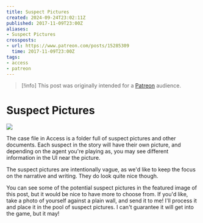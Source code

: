 ```yaml
---
title: Suspect Pictures
created: 2024-09-24T23:02:11Z
published: 2017-11-09T23:00Z
aliases:
- Suspect Pictures
crossposts:
- url: https://www.patreon.com/posts/15285309
  time: 2017-11-09T23:00Z
tags:
- access
- patreon
---
```


> [!info]
> This post was originally intended for a [Patreon](../tags/patreon.md) audience.

# Suspect Pictures

![](201711092300-suspect-profiles.png)

The case file in Access is a folder full of suspect pictures and other documents. Each suspect in the story will have their own picture, and depending on the agent you're playing as, you may see different information in the UI near the picture.

The suspect pictures are intentionally vague, as we'd like to keep the focus on the narrative and writing. They do look quite nice though.

You can see some of the potential suspect pictures in the featured image of this post, but it would be nice to have more to choose from. If you'd like, take a photo of yourself against a plain wall, and send it to me! I'll process it and place it in the pool of suspect pictures. I can't guarantee it will get into the game, but it may!
